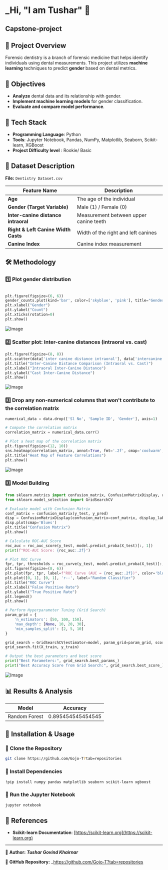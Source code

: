 # _Hi, "I am Tushar" 👋


## Capstone-project

## 📖 Project Overview
Forensic dentistry is a branch of forensic medicine that helps identify individuals using dental measurements. This project utilizes **machine learning** techniques to predict **gender** based on dental metrics.

## 🎯 Objectives
- **Analyze** dental data and its relationship with gender.
- **Implement machine learning models** for gender classification.
- **Evaluate and compare model performance**.

## 🚀 Tech Stack
- **Programming Language**: Python
- **Tools**: Jupyter Notebook, Pandas, NumPy, Matplotlib, Seaborn, Scikit-learn, XGBoost
- **Project Difficulty level** : Rookie/ Basic

## 📂 Dataset Description
**File:** `Dentistry Dataset.csv`

| Feature Name                           | Description |
|----------------------------------------|-------------|
| **Age**                                | The age of the individual |
| **Gender (Target Variable)**           | Male (1) / Female (0) |
| **Inter-canine distance intraoral**    | Measurement between upper canine teeth |
| **Right & Left Canine Width Casts**    | Width of the right and left canines |
| **Canine Index**                       | Canine index measurement |

## 🛠 Methodology
### 1️⃣ **Plot gender distribution**
```python

plt.figure(figsize=(6, 6))
gender_counts.plot(kind='bar', color=['skyblue', 'pink'], title="Gender Distribution")
plt.xlabel("Gender")
plt.ylabel("Count")
plt.xticks(rotation=0)
plt.show()
```
![Image](https://github.com/user-attachments/assets/a1e70dc3-b9af-4427-a3ee-6130ba028a7f)


### 2️⃣ **Scatter plot: Inter-canine distances (intraoral vs. cast)**
```python
plt.figure(figsize=(8, 8))
plt.scatter(data['inter canine distance intraoral'], data['intercanine distance casts'], alpha=0.5, c='green')
plt.title("Inter-Canine Distance Comparison (Intraoral vs. Cast)")
plt.xlabel("Intraoral Inter-Canine Distance")
plt.ylabel("Cast Inter-Canine Distance")
plt.show()
```
![Image](https://github.com/user-attachments/assets/10980cdd-1678-42a0-9821-d6a083331eaa)


### 3️⃣ **Drop any non-numerical columns that won't contribute to the correlation matrix**
```python
numerical_data = data.drop(['Sl No', 'Sample ID', 'Gender'], axis=1)

# Compute the correlation matrix
correlation_matrix = numerical_data.corr()

# Plot a heat map of the correlation matrix
plt.figure(figsize=(12, 10))
sns.heatmap(correlation_matrix, annot=True, fmt='.2f', cmap='coolwarm', square=True)
plt.title("Heat Map of Feature Correlations")
plt.show()
```
![Image](https://github.com/user-attachments/assets/2067cc43-2c16-41ae-a48c-14a82d49f98e)


### 3️⃣ **Model Building**
```python
from sklearn.metrics import confusion_matrix, ConfusionMatrixDisplay, roc_auc_score, roc_curve
from sklearn.model_selection import GridSearchCV

# Evaluate model with Confusion Matrix
conf_matrix = confusion_matrix(y_test, y_pred)
disp = ConfusionMatrixDisplay(confusion_matrix=conf_matrix, display_labels=label_encoder.classes_)
disp.plot(cmap='Blues')
plt.title("Confusion Matrix")
plt.show()

# Calculate ROC-AUC Score
roc_auc = roc_auc_score(y_test, model.predict_proba(X_test)[:, 1]) 
print(f"ROC-AUC Score: {roc_auc:.2f}")

# Plot ROC Curve
fpr, tpr, thresholds = roc_curve(y_test, model.predict_proba(X_test)[:, 1])
plt.figure(figsize=(8, 6))
plt.plot(fpr, tpr, label=f"ROC Curve (AUC = {roc_auc:.2f})", color='blue')
plt.plot([0, 1], [0, 1], 'r--', label="Random Classifier")
plt.title("ROC Curve")
plt.xlabel("False Positive Rate")
plt.ylabel("True Positive Rate")
plt.legend()
plt.show()

# Perform Hyperparameter Tuning (Grid Search)
param_grid = {
    'n_estimators': [50, 100, 150],
    'max_depth': [None, 10, 20, 30],
    'min_samples_split': [2, 5, 10]
}

grid_search = GridSearchCV(estimator=model, param_grid=param_grid, scoring='accuracy', cv=5)
grid_search.fit(X_train, y_train)

# Output the best parameters and best score
print("Best Parameters:", grid_search.best_params_)
print("Best Accuracy Score from Grid Search:", grid_search.best_score_)
```
![Image](https://github.com/user-attachments/assets/a9317daa-899e-4b90-9247-7bef657f48ba)

## 📊 Results & Analysis
| Model                  | Accuracy |
|------------------------|-------------|
| Random Forest        | 0.895454545454545         |


## 📂 Installation & Usage
### 🔹 **Clone the Repository**
```bash
git clone https://github.com/Gojo-T?tab=repositories
```

### 🔹 **Install Dependencies**
```bash
!pip install numpy pandas matplotlib seaborn scikit-learn xgboost

```

### 🔹 **Run the Jupyter Notebook**
```bash
jupyter notebook
```

## 📂 References
- **Scikit-learn Documentation**: [https://scikit-learn.org](https://scikit-learn.org)
---

📌 **Author:** _**Tushar Govind Khairnar**_  

📌 **GitHub Repository:** _https://github.com/Gojo-T?tab=repositories

